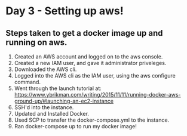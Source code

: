 # Day 3 - Setting up aws!
## Steps taken to get a docker image up and running on aws.
1. Created an AWS account and logged on to the aws console.
2. Created a new IAM user, and gave it administrator priveleges.
3. Downloaded the AWS cli.
4. Logged into the AWS cli as the IAM user, using the aws configure command.
5. Went through the launch tutorial at: https://www.ybrikman.com/writing/2015/11/11/running-docker-aws-ground-up/#launching-an-ec2-instance
6. SSH'd into the instance.
7. Updated and Installed Docker.
8. Used SCP to transfer the docker-compose.yml to the instance.
9. Ran docker-compose up to run my docker image!
